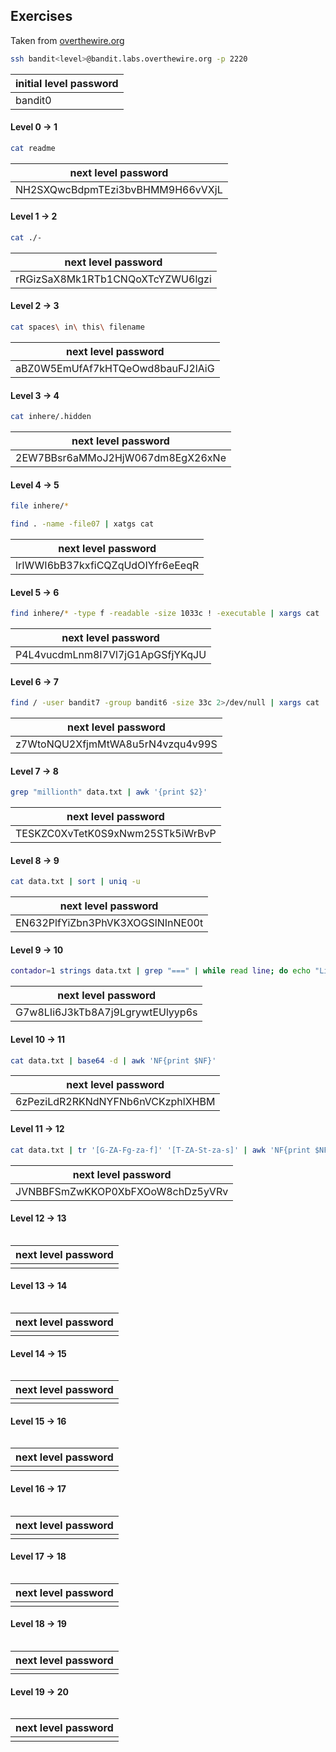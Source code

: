 ## Exercises

Taken from [overthewire.org](https://overthewire.org/wargames/bandit/)

``` bash
ssh bandit<level>@bandit.labs.overthewire.org -p 2220
```
| initial level password |
| ---------------------- |
| bandit0                |

#### Level 0 -> 1
``` bash
cat readme
```

| next level password              |
| -------------------------------- |
| NH2SXQwcBdpmTEzi3bvBHMM9H66vVXjL |

#### Level 1 -> 2

``` bash
cat ./-
```

| next level password              |
| -------------------------------- |
| rRGizSaX8Mk1RTb1CNQoXTcYZWU6lgzi |

#### Level 2 -> 3
``` bash
cat spaces\ in\ this\ filename
```

| next level password              |
| -------------------------------- |
| aBZ0W5EmUfAf7kHTQeOwd8bauFJ2lAiG |

#### Level 3 -> 4
``` bash
cat inhere/.hidden
```

| next level password              |
| -------------------------------- |
| 2EW7BBsr6aMMoJ2HjW067dm8EgX26xNe |

#### Level 4 -> 5
``` bash
file inhere/*
```

``` bash
find . -name -file07 | xatgs cat
```

| next level password              |
| -------------------------------- |
| lrIWWI6bB37kxfiCQZqUdOIYfr6eEeqR |

#### Level 5 -> 6
``` bash
find inhere/* -type f -readable -size 1033c ! -executable | xargs cat | xargs
```

| next level password              |
| -------------------------------- |
| P4L4vucdmLnm8I7Vl7jG1ApGSfjYKqJU |

#### Level 6 -> 7
``` bash
find / -user bandit7 -group bandit6 -size 33c 2>/dev/null | xargs cat
```

| next level password              |
| -------------------------------- |
| z7WtoNQU2XfjmMtWA8u5rN4vzqu4v99S |

#### Level 7 -> 8
``` bash
grep "millionth" data.txt | awk '{print $2}'
```

| next level password              |
| -------------------------------- |
| TESKZC0XvTetK0S9xNwm25STk5iWrBvP |

#### Level 8 -> 9

``` bash
cat data.txt | sort | uniq -u
```

| next level password              |
| -------------------------------- |
| EN632PlfYiZbn3PhVK3XOGSlNInNE00t |

#### Level 9 -> 10

``` bash
contador=1 strings data.txt | grep "===" | while read line; do echo "Line $contador": $line; let contador+=1; done | awk 'NR==4' | awk 'NF{print $NF}'
```

| next level password              |
| -------------------------------- |
| G7w8LIi6J3kTb8A7j9LgrywtEUlyyp6s |

#### Level 10 -> 11 

``` bash
cat data.txt | base64 -d | awk 'NF{print $NF}'
```

| next level password              |
| -------------------------------- |
| 6zPeziLdR2RKNdNYFNb6nVCKzphlXHBM |

#### Level 11 -> 12

``` bash
cat data.txt | tr '[G-ZA-Fg-za-f]' '[T-ZA-St-za-s]' | awk 'NF{print $NF}'
```

| next level password              |
| -------------------------------- |
| JVNBBFSmZwKKOP0XbFXOoW8chDz5yVRv |

#### Level 12 -> 13

``` bash

```

| next level password              |
| -------------------------------- |
|  |

#### Level 13 -> 14

``` bash

```

| next level password              |
| -------------------------------- |
|  |

#### Level 14 -> 15

``` bash

```

| next level password              |
| -------------------------------- |
|  |

#### Level 15 -> 16

``` bash

```

| next level password              |
| -------------------------------- |
|  |

#### Level 16 -> 17

``` bash

```

| next level password              |
| -------------------------------- |
|  |

#### Level 17 -> 18

``` bash

```

| next level password              |
| -------------------------------- |
|  |

#### Level 18 -> 19

``` bash

```

| next level password              |
| -------------------------------- |
|  |

#### Level 19 -> 20

``` bash

```

| next level password              |
| -------------------------------- |
|  |
